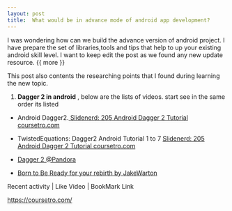 ```yaml
---
layout: post
title:	What would be in advance mode of android app development?
---
```


I was wondering how can we build the advance version of android project. I have prepare the set of libraries,tools and tips that help to up your existing android skill level.
I want to keep edit the post as we found any new update resource.
{{ more }}

This post also contents the researching points that I found during learning the new topic.

1. **Dagger 2 in android** , below are the lists of videos. start see in the same order its listed

- Android Dagger2.[ Slidenerd: 205 Android Dagger 2 Tutorial  coursetro.com](https://www.youtube.com/watch?v=SKFB8u0-VA0)

- TwistedEquations: Dagger2 Android Tutorial 1 to 7 [ Slidenerd: 205 Android Dagger 2 Tutorial  coursetro.com](https://www.youtube.com/watch?v=Qwk7ESmaCq0)

- [Dagger 2 @Pandora](https://www.youtube.com/watch?v=wInzJ76uWTQ)

- [Born to Be Ready for your rebirth by JakeWarton](https://www.youtube.com/watch?v=0XHx9jtxIxU)


Recent activity | Like Video | BookMark Link

https://coursetro.com/

